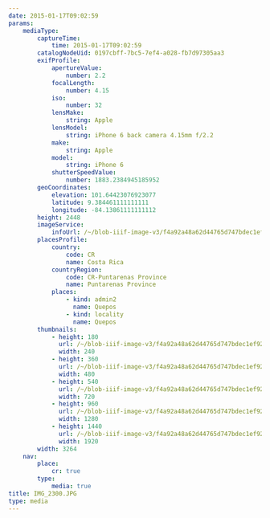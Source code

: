 ```yaml
---
date: 2015-01-17T09:02:59
params:
    mediaType:
        captureTime:
            time: 2015-01-17T09:02:59
        catalogNodeUid: 0197cbff-7bc5-7ef4-a028-fb7d97305aa3
        exifProfile:
            apertureValue:
                number: 2.2
            focalLength:
                number: 4.15
            iso:
                number: 32
            lensMake:
                string: Apple
            lensModel:
                string: iPhone 6 back camera 4.15mm f/2.2
            make:
                string: Apple
            model:
                string: iPhone 6
            shutterSpeedValue:
                number: 1883.2384945185952
        geoCoordinates:
            elevation: 101.64423076923077
            latitude: 9.384461111111111
            longitude: -84.13861111111112
        height: 2448
        imageService:
            infoUrl: /~/blob-iiif-image-v3/f4a92a48a62d44765d747bdec1ef92976502d0af248dcce524aaea82e83d6943/info.json
        placesProfile:
            country:
                code: CR
                name: Costa Rica
            countryRegion:
                code: CR-Puntarenas Province
                name: Puntarenas Province
            places:
                - kind: admin2
                  name: Quepos
                - kind: locality
                  name: Quepos
        thumbnails:
            - height: 180
              url: /~/blob-iiif-image-v3/f4a92a48a62d44765d747bdec1ef92976502d0af248dcce524aaea82e83d6943/full/240%2C180/0/default.jpg
              width: 240
            - height: 360
              url: /~/blob-iiif-image-v3/f4a92a48a62d44765d747bdec1ef92976502d0af248dcce524aaea82e83d6943/full/480%2C360/0/default.jpg
              width: 480
            - height: 540
              url: /~/blob-iiif-image-v3/f4a92a48a62d44765d747bdec1ef92976502d0af248dcce524aaea82e83d6943/full/720%2C540/0/default.jpg
              width: 720
            - height: 960
              url: /~/blob-iiif-image-v3/f4a92a48a62d44765d747bdec1ef92976502d0af248dcce524aaea82e83d6943/full/1280%2C960/0/default.jpg
              width: 1280
            - height: 1440
              url: /~/blob-iiif-image-v3/f4a92a48a62d44765d747bdec1ef92976502d0af248dcce524aaea82e83d6943/full/1920%2C1440/0/default.jpg
              width: 1920
        width: 3264
    nav:
        place:
            cr: true
        type:
            media: true
title: IMG_2300.JPG
type: media
---
```

